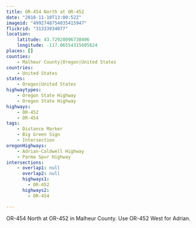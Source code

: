 ```yaml
---
title: OR-454 North at OR-452
date: "2018-11-10T13:00:52Z"
imageid: "4992748754035415947"
flickrid: "31333934077"
location:
    latitude: 43.72920096738406
    longitude: -117.06554315605624
places: []
counties:
    - Malheur County|Oregon|United States
countries:
    - United States
states:
    - Oregon|United States
highwaytypes:
    - Oregon State Highway
    - Oregon State Highway
highways:
    - OR-452
    - OR-454
tags:
    - Distance Marker
    - Big Green Sign
    - Intersection
oregonHighways:
    - Adrian-Caldwell Highway
    - Parma Spur Highway
intersections:
    - overlap1: null
      overlap2: null
      highways1:
        - OR-452
      highways2:
        - OR-454

---
```

OR-454 North at OR-452 in Malheur County.  Use OR-452 West for Adrian.